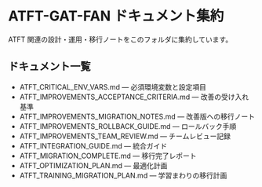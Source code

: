 # ATFT-GAT-FAN ドキュメント集約

ATFT 関連の設計・運用・移行ノートをこのフォルダに集約しています。

## ドキュメント一覧

- ATFT_CRITICAL_ENV_VARS.md — 必須環境変数と設定項目
- ATFT_IMPROVEMENTS_ACCEPTANCE_CRITERIA.md — 改善の受け入れ基準
- ATFT_IMPROVEMENTS_MIGRATION_NOTES.md — 改善版への移行ノート
- ATFT_IMPROVEMENTS_ROLLBACK_GUIDE.md — ロールバック手順
- ATFT_IMPROVEMENTS_TEAM_REVIEW.md — チームレビュー記録
- ATFT_INTEGRATION_GUIDE.md — 統合ガイド
- ATFT_MIGRATION_COMPLETE.md — 移行完了レポート
- ATFT_OPTIMIZATION_PLAN.md — 最適化計画
- ATFT_TRAINING_MIGRATION_PLAN.md — 学習まわりの移行計画

